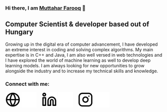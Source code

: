 ### Hi there, I am [Muttahar Farooq][website] 👋

## Computer Scientist & developer based out of Hungary

Growing up in the digital era of computer advancement, I have developed an extreme interest in
coding and solving complex algorithms. My main expertise is in C++ and Java, I am also well versed in web technologies and I have explored the world of machine learning as well to develop deep learning models. I am always looking for new opportunities to grow alongside the industry and to increase my technical skills and knowledge.

### Connect with me:

[![website](./img/globe-light.svg)](https://www.muttaharfarooq.com/#gh-light-mode-only)
[![website](./img/globe-dark.svg)](https://www.muttaharfarooq.com/#gh-dark-mode-only)
&nbsp;&nbsp;
[![website](./img/linkedin-light.svg)](https://www.linkedin.com/in/muttahar-farooq-5816b31aa/#gh-light-mode-only)
[![website](./img/linkedin-dark.svg)](https://www.linkedin.com/in/muttahar-farooq-5816b31aa/#gh-dark-mode-only)
&nbsp;&nbsp;
[![website](./img/instagram-light.svg)](https://www.instagram.com/muttahar.farooq/#gh-light-mode-only)
[![website](./img/instagram-dark.svg)](https://www.instagram.com/muttahar.farooq/#gh-dark-mode-only)

[website]: https://www.muttaharfarooq.com/

<!--
**Muttahar-Farooq/Muttahar-Farooq** is a ✨ _special_ ✨ repository because its `README.md` (this file) appears on your GitHub profile.

Here are some ideas to get you started:

- 🔭 I’m currently working on ...
- 🌱 I’m currently learning ...
- 👯 I’m looking to collaborate on ...
- 🤔 I’m looking for help with ...
- 💬 Ask me about ...
- 📫 How to reach me: ...
- 😄 Pronouns: ...
- ⚡ Fun fact: ...
-->
